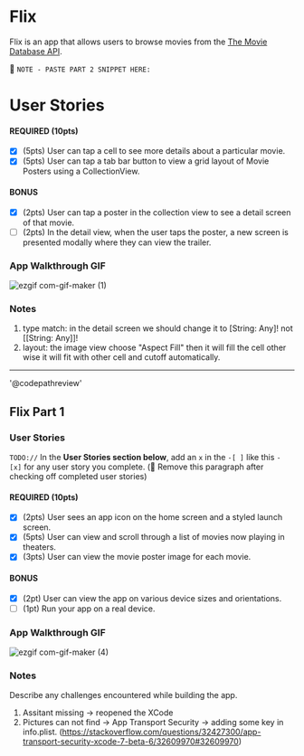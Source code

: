 # Flix

Flix is an app that allows users to browse movies from the [The Movie Database API](http://docs.themoviedb.apiary.io/#).

📝 `NOTE - PASTE PART 2 SNIPPET HERE:`
# User Stories

#### REQUIRED (10pts)
- [x] (5pts) User can tap a cell to see more details about a particular movie.
- [x] (5pts) User can tap a tab bar button to view a grid layout of Movie Posters using a CollectionView.

#### BONUS
- [x] (2pts) User can tap a poster in the collection view to see a detail screen of that movie.
- [ ] (2pts) In the detail view, when the user taps the poster, a new screen is presented modally where they can view the trailer.

### App Walkthrough GIF

![ezgif com-gif-maker (1)](https://user-images.githubusercontent.com/97556484/192073925-c8c6e1be-8e03-4725-8306-f64bb345377d.gif)


### Notes
1. type match: in the detail screen we should change it to [String: Any]! not [[String: Any]]!
2. layout: the image view choose "Aspect Fill" then it will fill the cell other wise it will fit with other cell and cutoff automatically.
---
'@codepathreview'

## Flix Part 1

### User Stories
`TODO://` In the **User Stories section below**, add an `x` in the `-[ ]` like this `- [x]` for any user story you complete. (🚫 Remove this paragraph after checking off completed user stories)

#### REQUIRED (10pts)
- [x] (2pts) User sees an app icon on the home screen and a styled launch screen.
- [x] (5pts) User can view and scroll through a list of movies now playing in theaters.
- [x] (3pts) User can view the movie poster image for each movie.

#### BONUS
- [x] (2pt) User can view the app on various device sizes and orientations.
- [ ] (1pt) Run your app on a real device.

### App Walkthrough GIF
![ezgif com-gif-maker (4)](https://user-images.githubusercontent.com/97556484/190870000-75498e0e-62bd-49ba-950d-e41f9b18c07b.gif)


### Notes
Describe any challenges encountered while building the app.
1. Assitant missing -> reopened the XCode
2. Pictures can not find -> App Transport Security -> adding some key in info.plist.
(https://stackoverflow.com/questions/32427300/app-transport-security-xcode-7-beta-6/32609970#32609970)
